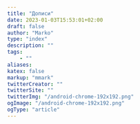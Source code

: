 ```yaml
---
title: "Дописи"
date: 2023-01-03T15:53:01+02:00
draft: false
author: "Marko"
type: "index"
description: ""
tags:
    - ""
aliases:
katex: false
markup: "mmark"
twitterCreator: ""
twitterSite: ""
twitterImg: "/android-chrome-192x192.png"
ogImage: "/android-chrome-192x192.png"
ogType: "article"
---
```


